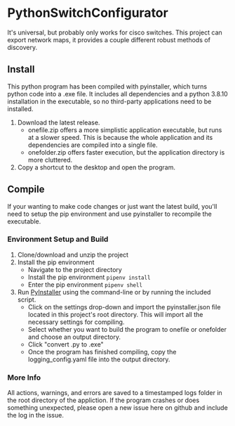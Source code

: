 # PythonSwitchConfigurator
It's universal, but probably only works for cisco switches. This project can export network maps, it provides a couple different robust methods of discovery.

## Install
This python program has been compiled with pyinstaller, which turns python code into a .exe file. It includes all dependencies and a python 3.8.10 installation in the executable, so no third-party applications need to be installed.
  1) Download the latest release.
      - onefile.zip offers a more simplistic application executable, but runs at a slower speed. This is because the whole application and its dependencies are compiled
        into a single file.
      - onefolder.zip offers faster execution, but the application directory is more cluttered.
  2) Copy a shortcut to the desktop and open the program.

## Compile
If your wanting to make code changes or just want the latest build, you'll need to setup the pip environment and use pyinstaller to recompile the executable.
### Environment Setup and Build
  1) Clone/download and unzip the project 
  2) Install the pip environment
      - Navigate to the project directory
      - Install the pip environment ```pipenv install```
      - Enter the pip environment ```pipenv shell```
  3) Run [PyInstaller](https://pyinstaller.org/en/stable/) using the command-line or by running the included script.
      - Click on the settings drop-down and import the pyinstaller.json file located in this project's root directory. This will import all the necessary settings for           compiling.
      - Select whether you want to build the program to onefile or onefolder and choose an output directory.
      - Click "convert .py to .exe"
      - Once the program has finished compiling, copy the logging_config.yaml file into the output directory.
      
### More Info
All actions, warnings, and errors are saved to a timestamped logs folder in the root directory of the appliction. If the program crashes or does something unexpected, please open a new issue here on github and include the log in the issue.
